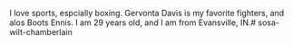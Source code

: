 I love sports, espcially boxing. Gervonta Davis is my favorite fighters, and alos Boots Ennis. I am 29 years old, and I am from Evansville, IN.# sosa-wilt-chamberlain
